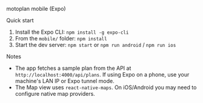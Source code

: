 motoplan mobile (Expo)

Quick start

1. Install the Expo CLI: `npm install -g expo-cli`
2. From the `mobile/` folder: `npm install`
3. Start the dev server: `npm start` or `npm run android` / `npm run ios`

Notes
- The app fetches a sample plan from the API at `http://localhost:4000/api/plans`. If using Expo on a phone, use your machine's LAN IP or Expo tunnel mode.
- The Map view uses `react-native-maps`. On iOS/Android you may need to configure native map providers.

